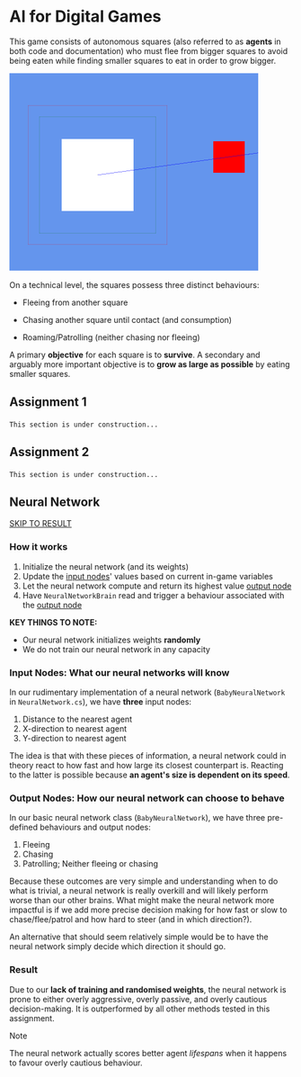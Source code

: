 # AI for Digital Games

<!--
Course Plan: https://utbildningsinfo.mau.se/kurs/kursplan/da408a/20242
Course Guide: https://mau.instructure.com/courses/16904/files/2865718/download?download_frd=1
Course introduction slides: https://mau.instructure.com/courses/16904/files/2864465/download?download_frd=1 
-->

This game consists of autonomous squares (also referred to as **agents** in both code and documentation) who must flee from bigger squares to avoid being eaten while finding smaller squares to eat in order to grow bigger.

![Big white square chases a small red square](chase-demonstration.png)

On a technical level, the squares possess three distinct behaviours:

- Fleeing from another square

- Chasing another square until contact (and consumption)

- Roaming/Patrolling (neither chasing nor fleeing)

A primary **objective** for each square is to **survive**. A secondary and arguably more important objective is to **grow as large as possible** by eating smaller squares.

## Assignment 1

`This section is under construction...`

## Assignment 2

`This section is under construction...`

## Neural Network

[SKIP TO RESULT](#result)

### How it works

1. Initialize the neural network (and its weights)
2. Update the [input nodes](#input-nodes-what-our-neural-networks-will-know)' values based on current in-game variables
3. Let the neural network compute and return its highest value [output node](#output-nodes-how-our-neural-network-can-choose-to-behave)
4. Have `NeuralNetworkBrain` read and trigger a behaviour associated with the [output node](#output-nodes-how-our-neural-network-can-choose-to-behave)

**KEY THINGS TO NOTE:**

- Our neural network initializes weights **randomly**
- We do not train our neural network in any capacity

### Input Nodes: What our neural networks will know

In our rudimentary implementation of a neural network (`BabyNeuralNetwork` in `NeuralNetwork.cs`), we have **three** input nodes:

1. Distance to the nearest agent
2. X-direction to nearest agent
3. Y-direction to nearest agent

The idea is that with these pieces of information, a neural network could in theory react to how fast and how large its closest counterpart is. Reacting to the latter is possible because **an agent's size is dependent on its speed**.

### Output Nodes: How our neural network can choose to behave

In our basic neural network class (`BabyNeuralNetwork`), we have three pre-defined behaviours and output nodes:

1. Fleeing
2. Chasing
3. Patrolling; Neither fleeing or chasing

Because these outcomes are very simple and understanding when to do what is trivial, a neural network is really overkill and will likely perform worse than our other brains. What might make the neural network more impactful is if we add more precise decision making for how fast or slow to chase/flee/patrol and how hard to steer (and in which direction?).

An alternative that should seem relatively simple would be to have the neural network simply decide which direction it should go.

### Result

Due to our **lack of training and randomised weights**, the neural network is prone to either overly aggressive, overly passive, and overly cautious decision-making. It is outperformed by all other methods tested in this assignment.

> [!NOTE] 
> The neural network actually scores better agent *lifespans* when it happens to favour overly cautious behaviour.
